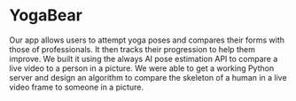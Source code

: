 # YogaBear
Our app allows users to attempt yoga poses and compares their forms with those of professionals. It then tracks their progression to help them improve. We built it using the always AI pose estimation API to compare a live video to a person in a picture. We were able to get a working Python server and design an algorithm to compare the skeleton of a human in a live video frame to someone in a picture.

